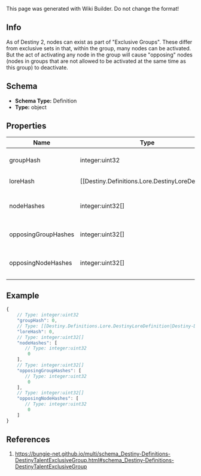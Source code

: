 <span class="wiki-builder">This page was generated with Wiki Builder. Do not change the format!</span>

## Info
As of Destiny 2, nodes can exist as part of &quot;Exclusive Groups&quot;. These differ from exclusive sets in that, within the group, many nodes can be activated. But the act of activating any node in the group will cause &quot;opposing&quot; nodes (nodes in groups that are not allowed to be activated at the same time as this group) to deactivate.

## Schema
* **Schema Type:** Definition
* **Type:** object

## Properties
Name | Type | Description
---- | ---- | -----------
groupHash | integer:uint32 | The identifier for this exclusive group. Only guaranteed unique within the talent grid, not globally.
loreHash | [[Destiny.Definitions.Lore.DestinyLoreDefinition|Destiny-Definitions-Lore-DestinyLoreDefinition]]:integer:uint32:nullable | If this group has an associated piece of lore to show next to it, this will be the identifier for that DestinyLoreDefinition.
nodeHashes | integer:uint32[] | A quick reference of the talent nodes that are part of this group, by their Talent Node hashes. (See DestinyTalentNodeDefinition.nodeHash)
opposingGroupHashes | integer:uint32[] | A quick reference of Groups whose nodes will be deactivated if any node in this group is activated.
opposingNodeHashes | integer:uint32[] | A quick reference of Nodes that will be deactivated if any node in this group is activated, by their Talent Node hashes. (See DestinyTalentNodeDefinition.nodeHash)

## Example
```javascript
{
    // Type: integer:uint32
    "groupHash": 0,
    // Type: [[Destiny.Definitions.Lore.DestinyLoreDefinition|Destiny-Definitions-Lore-DestinyLoreDefinition]]:integer:uint32:nullable
    "loreHash": 0,
    // Type: integer:uint32[]
    "nodeHashes": [
       // Type: integer:uint32
        0
    ],
    // Type: integer:uint32[]
    "opposingGroupHashes": [
       // Type: integer:uint32
        0
    ],
    // Type: integer:uint32[]
    "opposingNodeHashes": [
       // Type: integer:uint32
        0
    ]
}

```

## References
1. https://bungie-net.github.io/multi/schema_Destiny-Definitions-DestinyTalentExclusiveGroup.html#schema_Destiny-Definitions-DestinyTalentExclusiveGroup
